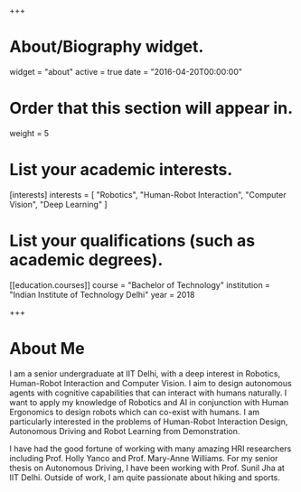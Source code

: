 +++
# About/Biography widget.
widget = "about"
active = true
date = "2016-04-20T00:00:00"

# Order that this section will appear in.
weight = 5

# List your academic interests.
[interests]
  interests = [
    "Robotics",
    "Human-Robot Interaction",
    "Computer Vision",
    "Deep Learning"
  ]

# List your qualifications (such as academic degrees).

[[education.courses]]
  course = "Bachelor of Technology"
  institution = "Indian Institute of Technology Delhi"
  year = 2018

+++

# About Me

I am a senior undergraduate at IIT Delhi, with a deep interest in Robotics, Human-Robot Interaction and Computer Vision. I aim to design autonomous agents with cognitive capabilities that can interact with humans naturally. I want to apply my knowledge of Robotics and AI in conjunction with Human Ergonomics to design robots which can co-exist with humans. I am particularly interested in the problems of Human-Robot Interaction Design, Autonomous Driving and Robot Learning from Demonstration.

I have had the good fortune of working with many amazing HRI researchers including Prof. Holly Yanco and Prof. Mary-Anne Williams. For my senior thesis on Autonomous Driving, I have been working with Prof. Sunil Jha at IIT Delhi. Outside of work, I am quite passionate about hiking and sports.